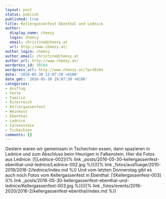 ```yaml
---
layout: post
status: publish
published: true
title: Kellergassenfest Ebenthal und Lednice
author:
  display_name: cheesy
  login: cheesy
  email: christine@cheesy.at
  url: http://www.cheesy.at/
author_login: cheesy
author_email: christine@cheesy.at
author_url: http://www.cheesy.at/
wordpress_id: 30164
wordpress_url: http://www.cheesy.at/?p=30164
date: '2016-05-30 12:07:39 +0100'
date_gmt: '2016-05-30 10:07:39 +0100'
categories:
- Ausflug
- Feste
- Familie
- Österreich
- Kellergassenfest
- Weinkost
- Ebenthal
- Lednice
- Falkenstein
- Tschechien
comments: []
---
```

Gestern waren wir gemeinsam in Tschechien essen, dann spazieren in Lednice und zum Abschluss beim Heurigen in Falkenstein.
Hier die Fotos aus Lednice:
[![Lednice-002]({% link _posts/2016-05-30-kellergassenfest-ebenthal-und-lednice/Lednice-002.jpg %})]({% link _fotos/ausfluege/2010-2019/2016-2/lednice/index.md %})
Und vom letzten Donnerstag gibt es auch noch Fotos vom Kellergassenfest in Ebenthal:
[![Kellergassenfest-003]({% link _posts/2016-05-30-kellergassenfest-ebenthal-und-lednice/Kellergassenfest-003.jpg %})]({% link _fotos/events/2016-2020/2016-2/kellergassenfest-ebenthal/index.md %})
